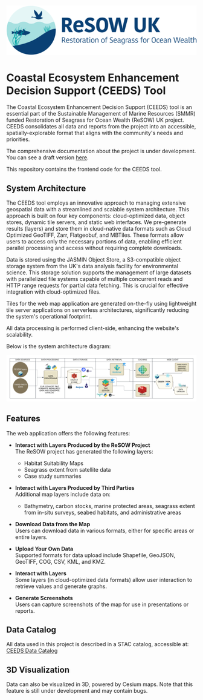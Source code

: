 ![Logo](public/logo.png)

# Coastal Ecosystem Enhancement Decision Support (CEEDS) Tool

The Coastal Ecosystem Enhancement Decision Support (CEEDS) tool is an essential part of the Sustainable Management of Marine Resources (SMMR) funded Restoration of Seagrass for Ocean Wealth (ReSOW) UK project. CEEDS consolidates all data and reports from the project into an accessible, spatially-explorable format that aligns with the community's needs and priorities.

The comprehensive documentation about the project is under development. You can see a draft version [here](https://example.com).

This repository contains the frontend code for the CEEDS tool.

## System Architecture

The CEEDS tool employs an innovative approach to managing extensive geospatial data with a streamlined and scalable system architecture. This approach is built on four key components: cloud-optimized data, object stores, dynamic tile servers, and static web interfaces. We pre-generate results (layers) and store them in cloud-native data formats such as Cloud Optimized GeoTIFF, Zarr, Flatgeobuf, and MBTiles. These formats allow users to access only the necessary portions of data, enabling efficient parallel processing and access without requiring complete downloads.

Data is stored using the JASMIN Object Store, a S3-compatible object storage system from the UK's data analysis facility for environmental science. This storage solution supports the management of large datasets with parallelized file systems capable of multiple concurrent reads and HTTP range requests for partial data fetching. This is crucial for effective integration with cloud-optimized files.

Tiles for the web map application are generated on-the-fly using lightweight tile server applications on serverless architectures, significantly reducing the system's operational footprint.

All data processing is performed client-side, enhancing the website's scalability.

Below is the system architecture diagram:

![System Architecture](docs/assets/project_schema.png)

## Features

The web application offers the following features:
- **Interact with Layers Produced by the ReSOW Project**  
  The ReSOW project has generated the following layers:
  - Habitat Suitability Maps
  - Seagrass extent from satellite data
  - Case study summaries

- **Interact with Layers Produced by Third Parties**  
  Additional map layers include data on:
  - Bathymetry, carbon stocks, marine protected areas, seagrass extent from in-situ surveys, seabed habitats, and administrative areas

- **Download Data from the Map**  
  Users can download data in various formats, either for specific areas or entire layers.

- **Upload Your Own Data**  
  Supported formats for data upload include Shapefile, GeoJSON, GeoTIFF, COG, CSV, KML, and KMZ.

- **Interact with Layers**  
  Some layers (in cloud-optimized data formats) allow user interaction to retrieve values and generate graphs.

- **Generate Screenshots**  
  Users can capture screenshots of the map for use in presentations or reports.

## Data Catalog

All data used in this project is described in a STAC catalog, accessible at: [CEEDS Data Catalog](https://radiantearth.github.io/stac-browser/#/external/ceeds-tool-store-o.s3-ext.jc.rl.ac.uk/ceeds/stac/catalog.json?.language=en)

## 3D Visualization

Data can also be visualized in 3D, powered by Cesium maps. Note that this feature is still under development and may contain bugs.